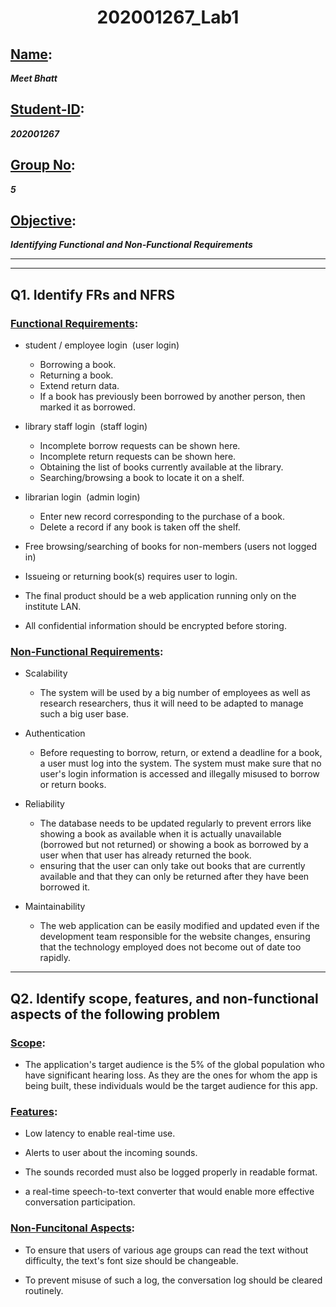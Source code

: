 <h1 style="text-align: center;">202001267_Lab1</h1>

## <u>Name</u>:
<b><i>Meet Bhatt </b></i>

## <u>Student-ID</u>:
<b><i>202001267 </b></i>

## <u>Group No</u>:
<b><i>5</b></i>

## <u>Objective</u>:
<b><i> Identifying Functional and Non-Functional Requirements </b></i>

<hr>
<hr>

## Q1. Identify FRs and NFRS

### <u>Functional Requirements</u>:
- student / employee login &nbsp;(user login)
    - Borrowing a book.
    - Returning a book.
    - Extend return data.
    - If a book has previously been borrowed by another person, then marked it as borrowed.

- library staff login &nbsp;(staff login)
    - Incomplete borrow requests can be shown here.
    - Incomplete return requests can be shown here.
    - Obtaining the list of books currently available at the library.
    - Searching/browsing a book to locate it on a shelf.

- librarian login &nbsp;(admin login)
    - Enter new record corresponding to the purchase of a book.
    - Delete a record if any book is taken off the shelf.

- Free browsing/searching of books for non-members (users not logged in)

- Issueing or returning book(s) requires user to login.

- The final product should be a web application running only on the institute LAN.

- All confidential information should be encrypted before storing.


### <u>Non-Functional Requirements</u>:
- Scalability
    - The system will be used by a big number of employees as well as research researchers, thus it will need to be adapted to manage such a big user base.

- Authentication
    - Before requesting to borrow, return, or extend a deadline for a book, a user must log into the system. The system must make sure that no user's login information is accessed and illegally misused to borrow or return books.

- Reliability
    - The database needs to be updated regularly to prevent errors like showing a book as available when it is actually unavailable (borrowed but not returned) or showing a book as borrowed by a user when that user has already returned the book.
    - ensuring that the user can only take out books that are currently available and that they can only be returned after they have been borrowed it.

- Maintainability
    - The web application can be easily modified and updated even if the development team responsible for the website changes, ensuring that the technology employed does not become out of date too rapidly.
 
<hr>

## Q2. Identify scope, features, and non-functional aspects of the following problem

### <u>Scope</u>:
- The application's target audience is the 5% of the global population who have significant hearing loss. As they are the ones for whom the app is being built, these individuals would be the target audience for this app.

### <u>Features</u>:
- Low latency to enable real-time use.

- Alerts to user about the incoming sounds.

- The sounds recorded must also be logged properly in readable format.

- a real-time speech-to-text converter that would enable more effective conversation participation.

### <u>Non-Funcitonal Aspects</u>:
- To ensure that users of various age groups can read the text without difficulty, the text's font size should be changeable.

- To prevent misuse of such a log, the conversation log should be cleared routinely.
